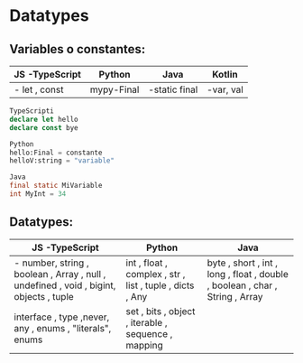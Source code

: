 # Datatypes
## Variables o constantes:
|JS -TypeScript  |Python  |Java  |Kotlin|
|--|--|--|--|
|- let , const| mypy-Final  | -static final|-var, val
 
```ts
TypeScripti
declare let hello
declare const bye

```
```python
Python
hello:Final = constante
helloV:string = "variable"
```
```java
Java
final static MiVariable
int MyInt = 34
```
## Datatypes:
|JS -TypeScript  |Python  |Java  |
|--|--|--|
|- number, string , boolean , Array , null , undefined , void , bigint, objects , tuple |int , float , complex , str , list , tuple , dicts , Any| byte , short , int , long , float , double , boolean , char , String , Array |
|interface , type ,never, any , enums , "literals", enums  |set , bits , object , iterable , sequence , mapping |



<!--stackedit_data:
eyJoaXN0b3J5IjpbLTIwNDQ0NjAzOTAsMzExNjEyNjkzLDEzNT
cyNDI4OTEsMTY4MzgzNjQwNSw1NzQ0NjEzNjEsOTE4MTkyODQ0
LC0xNjM0NDgyMjAxLDUwNTA5NTk4OSwtOTM2MjM3ODI2LC0xMz
I3MTUxODQ5LDExNjQ1NjA0MDEsMjAwNTkyODQzLC0xNzUyMDg2
NzQ1LDQwMTI4NTExNSwtNzkwMTg5NzcxLC0xMTU3MzMzMTI5LC
0xMjA0NDI4NjM5LDE2MTk5MzUyM119
-->